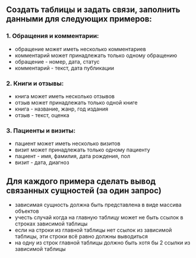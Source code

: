 ## Создать таблицы и задать связи, заполнить данными для следующих примеров:

### 1. Обращения и комментарии:
- обращение может иметь несколько комментариев
- комментарий может принадлежать только одному обращению
- обращение - номер, дата, статус
- комментарий - текст, дата публикации

### 2. Книги и отзывы:
- книга может иметь несколько отзывов
- отзыв может принадлежать только одной книге
- книга - название, жанр, год издания
- отзыв - текст, оценка

### 3. Пациенты и визиты:
- пациент может иметь несколько визитов
- визит может принадлежать только одному пациенту
- пациент - имя, фамилия, дата рождения, пол
- визит - дата, диагноз

## Для каждого примера сделать вывод связанных сущностей (за один запрос)
- зависимая сущность должна быть представлена в виде массива объектов
- учесть случай когда на главную таблицу может не быть ссылок в строках зависимой таблицы
- если на строки из главной таблицы нет ссылок из зависимой таблицы, эти строки всё равно должны выводиться
- на одну из строк главной таблицы должно быть хотя бы 2 ссылки из зависимой таблицы
